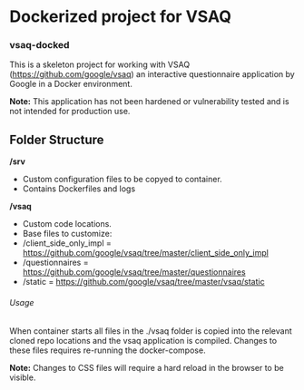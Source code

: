 # Dockerized project for VSAQ
### vsaq-docked

This is a skeleton project for working with VSAQ (https://github.com/google/vsaq) an interactive questionnaire application by Google in a Docker environment.

**Note:** This application has not been hardened or vulnerability tested and is not intended for production use.

## Folder Structure
**/srv**
- Custom configuration files to be copyed to container. 
- Contains Dockerfiles and logs

**/vsaq**
- Custom code locations.
- Base files to customize:
 - /client_side_only_impl = https://github.com/google/vsaq/tree/master/client_side_only_impl
 - /questionnaires = https://github.com/google/vsaq/tree/master/questionnaires
 - /static = https://github.com/google/vsaq/tree/master/vsaq/static

###### Usage
When container starts all files in the ./vsaq folder is copied into the relevant cloned repo locations and the vsaq application is compiled. Changes to these files requires re-running the docker-compose.

**Note:** Changes to CSS files will require a hard reload in the browser to be visible.
